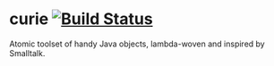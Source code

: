 # curie [![Build Status](https://travis-ci.com/armstnp/curie.svg?branch=master)](https://travis-ci.com/armstnp/curie)
Atomic toolset of handy Java objects, lambda-woven and inspired by Smalltalk.
